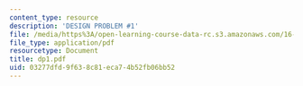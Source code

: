 ```yaml
---
content_type: resource
description: 'DESIGN PROBLEM #1'
file: /media/https%3A/open-learning-course-data-rc.s3.amazonaws.com/16-20-structural-mechanics-fall-2002/03277dfd9f638c81eca74b52fb06bb52_dp1.pdf
file_type: application/pdf
resourcetype: Document
title: dp1.pdf
uid: 03277dfd-9f63-8c81-eca7-4b52fb06bb52
---
```

